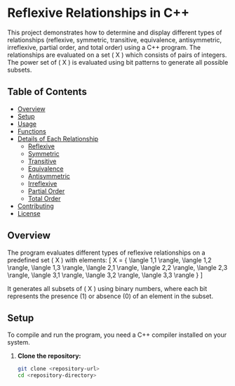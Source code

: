 # Reflexive Relationships in C++

This project demonstrates how to determine and display different types of relationships (reflexive, symmetric, transitive, equivalence, antisymmetric, irreflexive, partial order, and total order) using a C++ program. The relationships are evaluated on a set \( X \) which consists of pairs of integers. The power set of \( X \) is evaluated using bit patterns to generate all possible subsets.

## Table of Contents
- [Overview](#overview)
- [Setup](#setup)
- [Usage](#usage)
- [Functions](#functions)
- [Details of Each Relationship](#details-of-each-relationship)
  - [Reflexive](#reflexive)
  - [Symmetric](#symmetric)
  - [Transitive](#transitive)
  - [Equivalence](#equivalence)
  - [Antisymmetric](#antisymmetric)
  - [Irreflexive](#irreflexive)
  - [Partial Order](#partial-order)
  - [Total Order](#total-order)
- [Contributing](#contributing)
- [License](#license)

## Overview
The program evaluates different types of reflexive relationships on a predefined set \( X \) with elements:
\[ X = \{ \langle 1,1 \rangle, \langle 1,2 \rangle, \langle 1,3 \rangle, \langle 2,1 \rangle, \langle 2,2 \rangle, \langle 2,3 \rangle, \langle 3,1 \rangle, \langle 3,2 \rangle, \langle 3,3 \rangle \} \]

It generates all subsets of \( X \) using binary numbers, where each bit represents the presence (1) or absence (0) of an element in the subset.

## Setup
To compile and run the program, you need a C++ compiler installed on your system.

1. **Clone the repository:**
   ```bash
   git clone <repository-url>
   cd <repository-directory>
